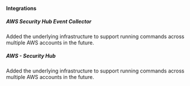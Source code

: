 
#### Integrations

##### AWS Security Hub Event Collector

Added the underlying infrastructure to support running commands across multiple AWS accounts in the future.


##### AWS - Security Hub

Added the underlying infrastructure to support running commands across multiple AWS accounts in the future.

